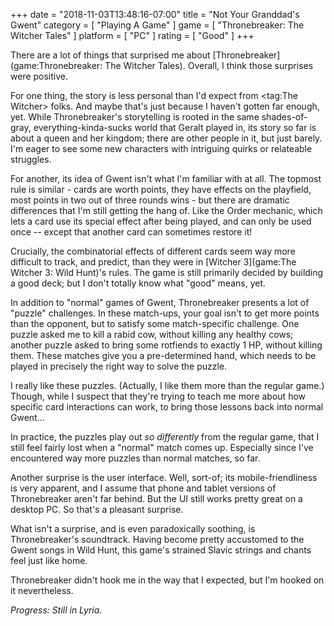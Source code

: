 +++
date = "2018-11-03T13:48:16-07:00"
title = "Not Your Granddad's Gwent"
category = [ "Playing A Game" ]
game = [ "Thronebreaker: The Witcher Tales" ]
platform = [ "PC" ]
rating = [ "Good" ]
+++

There are a lot of things that surprised me about [Thronebreaker](game:Thronebreaker: The Witcher Tales).  Overall, I think those surprises were positive.

For one thing, the story is less personal than I'd expect from <tag:The Witcher> folks.  And maybe that's just because I haven't gotten far enough, yet.  While Thronebreaker's storytelling is rooted in the same shades-of-gray, everything-kinda-sucks world that Geralt played in, its story so far is about a queen and her kingdom; there are other people in it, but just barely.  I'm eager to see some new characters with intriguing quirks or relateable struggles.

For another, its idea of Gwent isn't what I'm familiar with at all.  The topmost rule is similar - cards are worth points, they have effects on the playfield, most points in two out of three rounds wins - but there are dramatic differences that I'm still getting the hang of.  Like the Order mechanic, which lets a card use its special effect after being played, and can only be used once -- except that another card can sometimes restore it!

Crucially, the combinatorial effects of different cards seem way more difficult to track, and predict, than they were in [Witcher 3](game:The Witcher 3: Wild Hunt)'s rules.  The game is still primarily decided by building a good deck; but I don't totally know what "good" means, yet.

In addition to "normal" games of Gwent, Thronebreaker presents a lot of "puzzle" challenges.  In these match-ups, your goal isn't to get more points than the opponent, but to satisfy some match-specific challenge.  One puzzle asked me to kill a rabid cow, without killing any healthy cows; another puzzle asked to bring some rotfiends to exactly 1 HP, without killing them.  These matches give you a pre-determined hand, which needs to be played in precisely the right way to solve the puzzle.

I really like these puzzles.  (Actually, I like them more than the regular game.)  Though, while I suspect that they're trying to teach me more about how specific card interactions can work, to bring those lessons back into normal Gwent...

In practice, the puzzles play out <i>so differently</i> from the regular game, that I still feel fairly lost when a "normal" match comes up.  Especially since I've encountered way more puzzles than normal matches, so far.

Another surprise is the user interface.  Well, sort-of; its mobile-friendliness is very apparent, and I assume that phone and tablet versions of Thronebreaker aren't far behind.  But the UI still works pretty great on a desktop PC.  So that's a pleasant surprise.

What isn't a surprise, and is even paradoxically soothing, is Thronebreaker's soundtrack.  Having become pretty accustomed to the Gwent songs in Wild Hunt, this game's strained Slavic strings and chants feel just like home.

Thronebreaker didn't hook me in the way that I expected, but I'm hooked on it nevertheless.

<i>Progress: Still in Lyria.</i>
